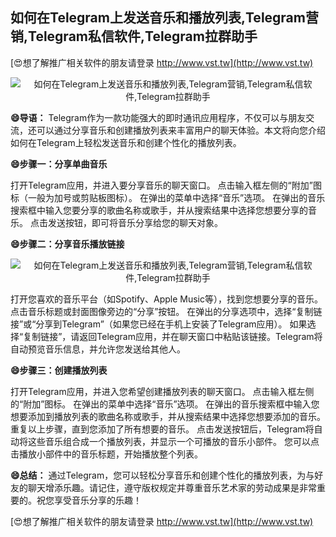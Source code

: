 ## **如何在Telegram上发送音乐和播放列表,Telegram营销,Telegram私信软件,Telegram拉群助手**

[😍想了解推广相关软件的朋友请登录 http://www.vst.tw](http://www.vst.tw)

 <center><img src="https://vst.tw/MP4/tuiguang/png/3.png" alt="如何在Telegram上发送音乐和播放列表,Telegram营销,Telegram私信软件,Telegram拉群助手"></center>

**😄导语：**
Telegram作为一款功能强大的即时通讯应用程序，不仅可以与朋友交流，还可以通过分享音乐和创建播放列表来丰富用户的聊天体验。本文将向您介绍如何在Telegram上轻松发送音乐和创建个性化的播放列表。

**😄步骤一：分享单曲音乐**

打开Telegram应用，并进入要分享音乐的聊天窗口。
点击输入框左侧的“附加”图标（一般为加号或剪贴板图标）。
在弹出的菜单中选择“音乐”选项。
在弹出的音乐搜索框中输入您要分享的歌曲名称或歌手，并从搜索结果中选择您想要分享的音乐。
点击发送按钮，即可将音乐分享给您的聊天对象。

**😄步骤二：分享音乐播放链接**

 <center><img src="https://vst.tw/MP4/tuiguang/png/5.png" alt="如何在Telegram上发送音乐和播放列表,Telegram营销,Telegram私信软件,Telegram拉群助手"></center>

打开您喜欢的音乐平台（如Spotify、Apple Music等），找到您想要分享的音乐。
点击音乐标题或封面图像旁边的“分享”按钮。
在弹出的分享选项中，选择“复制链接”或“分享到Telegram”（如果您已经在手机上安装了Telegram应用）。
如果选择“复制链接”，请返回Telegram应用，并在聊天窗口中粘贴该链接。Telegram将自动预览音乐信息，并允许您发送给其他人。

**😄步骤三：创建播放列表**

打开Telegram应用，并进入您希望创建播放列表的聊天窗口。
点击输入框左侧的“附加”图标。
在弹出的菜单中选择“音乐”选项。
在弹出的音乐搜索框中输入您想要添加到播放列表的歌曲名称或歌手，并从搜索结果中选择您想要添加的音乐。
重复以上步骤，直到您添加了所有想要的音乐。
点击发送按钮后，Telegram将自动将这些音乐组合成一个播放列表，并显示一个可播放的音乐小部件。
您可以点击播放小部件中的音乐标题，开始播放整个列表。

**😄总结：**
通过Telegram，您可以轻松分享音乐和创建个性化的播放列表，为与好友的聊天增添乐趣。请记住，遵守版权规定并尊重音乐艺术家的劳动成果是非常重要的。祝您享受音乐分享的乐趣！

[😍想了解推广相关软件的朋友请登录 http://www.vst.tw](http://www.vst.tw)



